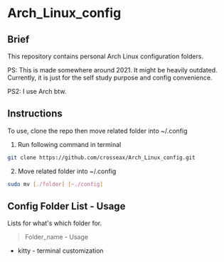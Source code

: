 # Arch_Linux_config


## Brief

This repository contains personal Arch Linux configuration folders. 

PS: This is made somewhere around 2021. It might be heavily outdated. Currently, it is just for the self study purpose and config convenience.

PS2: I use Arch btw.


## Instructions

To use, clone the repo then move related folder into ~/.config 

1. Run following command in terminal 

```sh
git clone https://github.com/crosseax/Arch_Linux_config.git
```

2. Move related folder into ~/.config 

```sh
sudo mv [./folder] [~./config]
```


## Config Folder List - Usage
Lists for what's which folder for.


> Folder_name - Usage

- kitty - terminal customization
